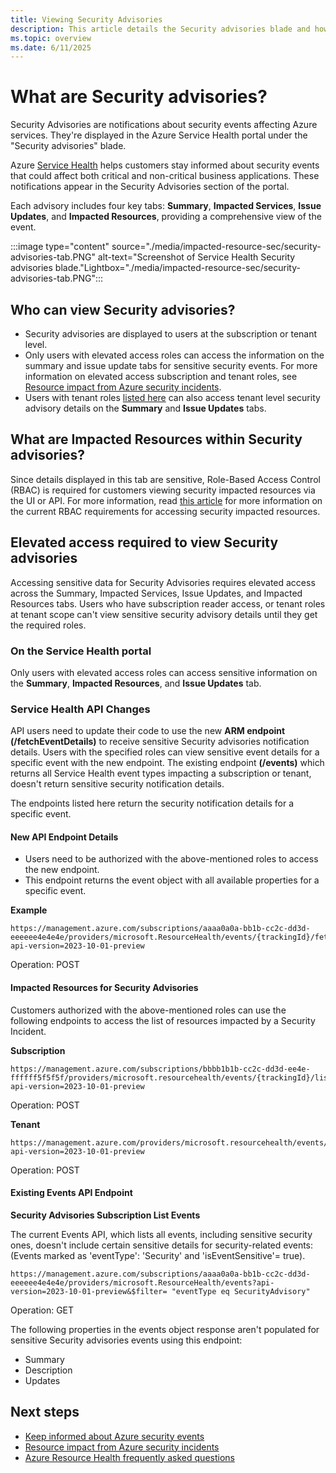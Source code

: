 ```yaml
---
title: Viewing Security Advisories
description: This article details the Security advisories blade and how users are required to obtain elevated access roles in order to view Security advisory details
ms.topic: overview
ms.date: 6/11/2025
---
```



# What are Security advisories?

Security Advisories are notifications about security events affecting Azure services. They're displayed in the Azure Service Health portal under the "Security advisories" blade.

Azure [Service Health](service-health-overview.md) helps customers stay informed about security events that could affect both critical and non-critical business applications. These notifications appear in the Security Advisories section of the portal.

Each advisory includes four key tabs: **Summary**, **Impacted Services**, **Issue Updates**, and **Impacted Resources**, providing a comprehensive view of the event.


:::image type="content" source="./media/impacted-resource-sec/security-advisories-tab.PNG" alt-text="Screenshot of Service Health Security advisories blade."Lightbox="./media/impacted-resource-sec/security-advisories-tab.PNG":::

## Who can view Security advisories?

- Security advisories are displayed to users at the subscription or tenant level.
- Only users with elevated access roles can access the information on the summary and issue update tabs for sensitive security events. For more information on elevated access subscription and tenant roles, see [Resource impact from Azure security incidents](impacted-resources-security.md).
- Users with tenant roles [listed here](admin-access-reference.md) can also access tenant level security advisory details on the **Summary** and **Issue Updates** tabs.


## What are Impacted Resources within Security advisories?

Since details displayed in this tab are sensitive, Role-Based Access Control (RBAC) is required for customers viewing security impacted resources via the UI or API. For more information, read [this article](impacted-resources-security.md) for more information on the current RBAC requirements for accessing security impacted resources.


## Elevated access required to view Security advisories

Accessing sensitive data for Security Advisories requires elevated access across the Summary, Impacted Services, Issue Updates, and Impacted Resources tabs. Users who have subscription reader access, or tenant roles at tenant scope can't view sensitive security advisory details until they get the required roles.


### On the Service Health portal

Only users with elevated access roles can access sensitive information on the **Summary**, **Impacted Resources**, and **Issue Updates** tab.

### Service Health API Changes

API users need to update their code to use the new **ARM endpoint (/fetchEventDetails)** to receive sensitive Security advisories notification details. Users with the specified roles can view sensitive event details for a specific event with the new endpoint. The existing endpoint **(/events)** which returns all Service Health event types impacting a subscription or tenant, doesn't return sensitive security notification details. <!--This update will be made to API version 2023-10-01-preview and future versions.-->

The <!--new and existing--> endpoints listed here <!--will--> return the security notification details for a specific event.

#### New API Endpoint Details

- Users need to be authorized with the above-mentioned roles to access the new endpoint.
- This endpoint returns the event object with all available properties for a specific event. 

<!--- Available since API version 2022-10-01-->


**Example**

```HTTP
https://management.azure.com/subscriptions/aaaa0a0a-bb1b-cc2c-dd3d-eeeeee4e4e4e/providers/microsoft.ResourceHealth/events/{trackingId}/fetchEventDetails?api-version=2023-10-01-preview 
```
Operation: POST

#### Impacted Resources for Security Advisories

Customers authorized with the above-mentioned roles can use the following endpoints to access the list of resources impacted by a Security Incident.
<!--- Available since API version 2022-05-01-->

 
**Subscription**

```HTTP
https://management.azure.com/subscriptions/bbbb1b1b-cc2c-dd3d-ee4e-ffffff5f5f5f/providers/microsoft.resourcehealth/events/{trackingId}/listSecurityAdvisoryImpactedResources?api-version=2023-10-01-preview 
```
Operation: POST

**Tenant**

```HTTP
https://management.azure.com/providers/microsoft.resourcehealth/events/{trackingId}/listSecurityAdvisoryImpactedResources?api-version=2023-10-01-preview
```
Operation: POST

#### Existing Events API Endpoint

**Security Advisories Subscription List Events** 

The current Events API, which lists all events, including sensitive security ones, doesn't include certain sensitive details for security-related events:<br> (Events marked as 'eventType': 'Security' and 'isEventSensitive'= true).
<!--With API version 2023-10-01-preview (and future API versions), The existing Events API endpoint which returns the list of events (including sensitive security events with property 'eventType' : `Security` and property 'isEventSensitive' = true) will be restricted to not pass sensitive properties listed below for security events.-->

```HTTP
https://management.azure.com/subscriptions/aaaa0a0a-bb1b-cc2c-dd3d-eeeeee4e4e4e/providers/microsoft.ResourceHealth/events?api-version=2023-10-01-preview&$filter= "eventType eq SecurityAdvisory"
```
Operation: GET

The following properties in the events object response aren't populated for sensitive Security advisories events using this endpoint:

* Summary
* Description
* Updates


## Next steps

* [Keep informed about Azure security events](stay-informed-security.md)
* [Resource impact from Azure security incidents](impacted-resources-security.md)
* [Azure Resource Health frequently asked questions](resource-health-faq.yml)
